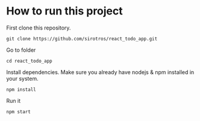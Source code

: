 # How to run this project

First clone this repository.
```
git clone https://github.com/sirotros/react_todo_app.git
```
Go to folder
```
cd react_todo_app 
```
Install dependencies. Make sure you already have nodejs & npm installed in your system.
```
npm install
```
Run it
```
npm start
```